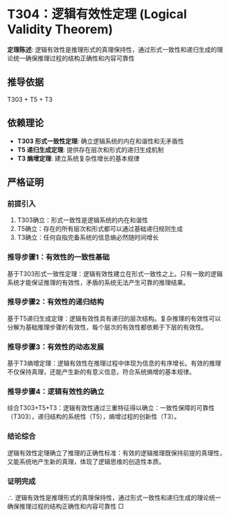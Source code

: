 # T304：逻辑有效性定理 (Logical Validity Theorem)

**定理陈述**: 逻辑有效性是推理形式的真理保持性，通过形式一致性和递归生成的理论统一确保推理过程的结构正确性和内容可靠性

## 推导依据
T303 + T5 + T3

## 依赖理论
- **T303 形式一致性定理**: 确立逻辑系统的内在和谐性和无矛盾性
- **T5 递归生成定理**: 提供存在层次和形式的递归生成机制
- **T3 熵增定理**: 建立系统复杂性增长的基本规律

## 严格证明

### 前提引入
1. T303确立：形式一致性是逻辑系统的内在和谐性
2. T5确立：存在的所有层次和形式都可以通过基础递归规则生成
3. T3确立：任何自指完备系统的信息熵必然随时间增长

### 推导步骤1：有效性的一致性基础
基于T303形式一致性定理：逻辑有效性建立在形式一致性之上。只有一致的逻辑系统才能保证推理的有效性，矛盾的系统无法产生可靠的推理结果。

### 推导步骤2：有效性的递归结构
基于T5递归生成定理：逻辑有效性具有递归的层次结构。复杂推理的有效性可以分解为基础推理步骤的有效性，每个层次的有效性都依赖于下层的有效性。

### 推导步骤3：有效性的动态发展
基于T3熵增定理：逻辑有效性在推理过程中体现为信息的有序增长。有效的推理不仅保持真理，还能产生新的有意义信息，符合系统熵增的基本规律。

### 推导步骤4：逻辑有效性的确立
综合T303+T5+T3：逻辑有效性通过三重特征得以确立：一致性保障的可靠性（T303），递归结构的系统性（T5），熵增过程的创新性（T3）。

### 结论综合
逻辑有效性定理确立了推理的正确性标准：有效的逻辑推理既保持前提的真理性，又能系统地产生新的真理，体现了逻辑思维的创造性本质。

### 证明完成
∴ 逻辑有效性是推理形式的真理保持性，通过形式一致性和递归生成的理论统一确保推理过程的结构正确性和内容可靠性 □